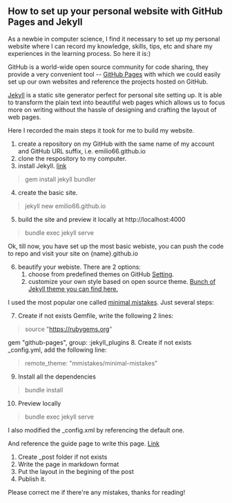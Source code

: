 ## How to set up your personal website with GitHub Pages and Jekyll

As a newbie in computer science, I find it necessary to set up my personal website where I can record my knowledge, skills, tips, etc and share my experiences in the learning process. So here it is:)

GitHub is a world-wide open source community for code sharing, they provide a very convenient tool -- [GitHub Pages](https://pages.github.com/) with which we could easily set up our own websites and reference the projects hosted on GitHub.

[Jekyll](https://jekyllrb.com/) is a static site generator perfect for personal site setting up. It is able to transform the plain text into beautiful web pages which allows us to focus more on writing without the hassle of designing and crafting the layout of web pages. 

Here I recorded the main steps it took for me to build my website.
1. create a repository on my GitHub with the same name of my account and GitHub URL suffix, i.e. emilio66.github.io
2. clone the respository to my computer.
3. install Jekyll. [link](https://jekyllrb.com/docs/quickstart/)
> gem install jekyll bundler
4. create the basic site.
> jekyll new emilio66.github.io
5. build the site and preview it locally at http://localhost:4000
> bundle exec jekyll serve

Ok, till now, you have set up the most basic webiste, you can push the code to repo and visit your site on {name}.github.io

6. beautify your webiste.
There are 2 options: 
    1) choose from predefined themes on GitHub [Setting](https://help.github.com/articles/adding-a-jekyll-theme-to-your-github-pages-site-with-the-jekyll-theme-chooser/). 
    2) customize your own style based on open source theme. [Bunch of Jekyll theme you can find here.](https://github.com/topics/jekyll-theme)

I used the most popular one called [minimal mistakes](https://mmistakes.github.io/minimal-mistakes/docs/quick-start-guide/).
Just several steps:

7. Create if not exists Gemfile, write the following 2 lines:
> source "https://rubygems.org"

gem "github-pages", group: :jekyll_plugins
8. Create if not exists _config.yml, add the following line:
> remote_theme: "mmistakes/minimal-mistakes"
9. Install all the dependencies
> bundle install
10. Preview locally
> bundle exec jekyll serve

I also modified the _config.xml by referencing the default one.

And reference the guide page to write this page. [Link](https://mmistakes.github.io/minimal-mistakes/docs/posts/)
1. Create _post folder if not exists
2. Write the page in markdown format
3. Put the layout in the begining of the post
4. Publish it.

Please correct me if there're any mistakes, thanks for reading!
